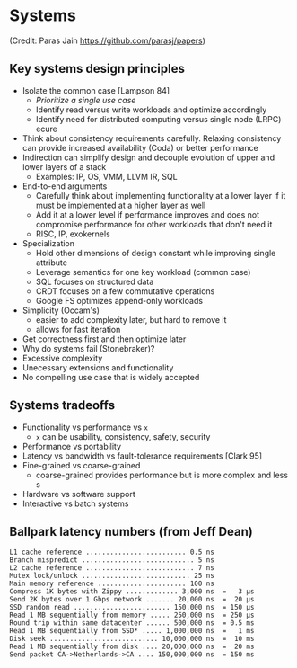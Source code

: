 # Systems
 (Credit: Paras Jain https://github.com/parasj/papers)

## Key systems design principles
* Isolate the common case [Lampson 84]
  * *Prioritize a single use case*
  * Identify read versus write workloads and optimize accordingly
  * Identify need for distributed computing versus single node (LRPC)
ecure
* Think about consistency requirements carefully. Relaxing consistency can provide increased availability (Coda) or better performance
* Indirection can simplify design and decouple evolution of upper and lower layers of a stack
  * Examples: IP, OS, VMM, LLVM IR, SQL
* End-to-end arguments
  * Carefully think about implementing functionality at a lower layer if it must be implemented at a higher layer as well
  * Add it at a lower level if performance improves and does not compromise performance for other workloads that don't need it
  * RISC, IP, exokernels
* Specialization
  * Hold other dimensions of design constant while improving single attribute
  * Leverage semantics for one key workload (common case)
  * SQL focuses on structured data
  * CRDT focuses on a few commutative operations
  * Google FS optimizes append-only workloads
* Simplicity (Occam's)
  * easier to add complexity later, but hard to remove it
  * allows for fast iteration
* Get correctness first and then optimize later
* Why do systems fail (Stonebraker)?
 * Excessive complexity
 * Unecessary extensions and functionality
 * No compelling use case that is widely accepted

## Systems tradeoffs
* Functionality vs performance vs `x` 
  * `x` can be usability, consistency, safety, security
* Performance vs portability
* Latency vs bandwidth vs fault-tolerance requirements [Clark 95]
* Fine-grained vs coarse-grained
  * coarse-grained provides performance but is more complex and less s
* Hardware vs software support
* Interactive vs batch systems

## Ballpark latency numbers (from Jeff Dean)
```
L1 cache reference ......................... 0.5 ns
Branch mispredict ............................ 5 ns
L2 cache reference ........................... 7 ns
Mutex lock/unlock ........................... 25 ns
Main memory reference ...................... 100 ns             
Compress 1K bytes with Zippy ............. 3,000 ns  =   3 µs
Send 2K bytes over 1 Gbps network ....... 20,000 ns  =  20 µs
SSD random read ........................ 150,000 ns  = 150 µs
Read 1 MB sequentially from memory ..... 250,000 ns  = 250 µs
Round trip within same datacenter ...... 500,000 ns  = 0.5 ms
Read 1 MB sequentially from SSD* ..... 1,000,000 ns  =   1 ms
Disk seek ........................... 10,000,000 ns  =  10 ms
Read 1 MB sequentially from disk .... 20,000,000 ns  =  20 ms
Send packet CA->Netherlands->CA .... 150,000,000 ns  = 150 ms
```
